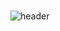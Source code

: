 ### 


![header](https://capsule-render.vercel.app/api?type=waving&color=0:eaf7fe,100:7295&height=200&section=header&text=ILXYENILXY&fontSize=70&fontColor=FFC)
